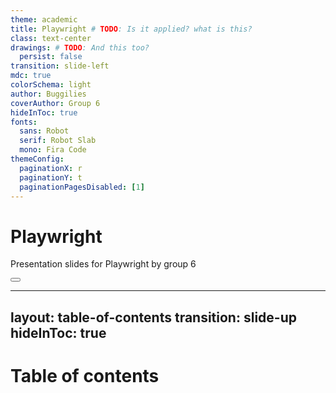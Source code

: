 ```yaml
---
theme: academic
title: Playwright # TODO: Is it applied? what is this?
class: text-center
drawings: # TODO: And this too?
  persist: false
transition: slide-left
mdc: true
colorSchema: light
author: Buggilies
coverAuthor: Group 6
hideInToc: true
fonts:
  sans: Robot
  serif: Robot Slab
  mono: Fira Code
themeConfig:
  paginationX: r
  paginationY: t
  paginationPagesDisabled: [1]
---
```


# Playwright

Presentation slides for Playwright by group 6

<div class="abs-br m-6 text-xl">
  <button @click="$slidev.nav.openInEditor()" title="Open in Editor" class="slidev-icon-btn">
    <carbon:edit />
  </button>
  <a href="https://github.com/electricilies/playwright-slide" target="_blank" class="slidev-icon-btn">
    <carbon:logo-github />
  </a>
</div>

---
layout: table-of-contents
transition: slide-up
hideInToc: true
---

# Table of contents

